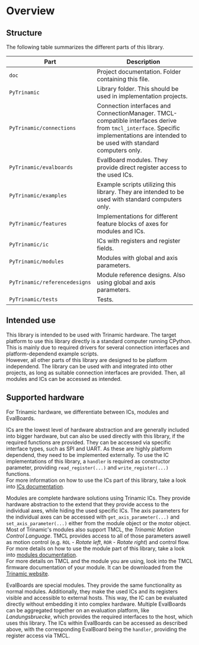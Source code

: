 # Overview

## Structure

The following table summarizes the different parts of this library.

| Part | Description |
| --- | --- |
| `doc` | Project documentation. Folder containing this file. |
| `PyTrinamic` | Library folder. This should be used in implementation projects. |
| `PyTrinamic/connections` | Connection interfaces and ConnectionManager. TMCL-compatible interfaces derive from `tmcl_interface`. Specific implementations are intended to be used with standard computers only. |
| `PyTrinamic/evalboards` | EvalBoard modules. They provide direct register access to the used ICs. |
| `PyTrinamic/examples` | Example scripts utilizing this library. They are intended to be used with standard computers only. |
| `PyTrinamic/features` | Implementations for different feature blocks of axes for modules and ICs. |
| `PyTrinamic/ic` | ICs with registers and register fields. |
| `PyTrinamic/modules` | Modules with global and axis parameters. |
| `PyTrinamic/referencedesigns` | Module reference designs. Also using global and axis parameters. |
| `PyTrinamic/tests` | Tests. |

## Intended use

This library is intended to be used with Trinamic hardware. The target platform to use this
library directly is a standard computer running CPython. This is mainly due to
required drivers for several connection interfaces and platform-dependend example scripts.  
However, all other parts of this library are designed to be platform independend.
The library can be used with and integrated into other projects, as long as
suitable connection interfaces are provided. Then, all modules and ICs can be accessed as intended.

## Supported hardware

For Trinamic hardware, we differentiate between ICs, modules and EvalBoards.  

ICs are the lowest level of hardware abstraction and are generally included into bigger hardware,
but can also be used directly with this library, if the required functions are provided.
They can be accessed via specific interface types, such as SPI and UART. As these are highly platform
dependend, they need to be implemented externally. To use the IC implementations of this library,
a `handler` is required as constructor parameter, providing `read_register(...)` and `write_register(...)` functions.  
For more information on how to use the ICs part of this library, take a look into [ICs documentation](ics.md).

Modules are complete hardware solutions using Trinamic ICs. They provide hardware abstraction
to the extend that they provide access to the individual axes, while hiding the
used specific ICs. The axis parameters for the individual axes can be accessed with
`get_axis_parameter(...)` and `set_axis_parameter(...)` either from the module object
or the motor object.  
Most of Trinamic's modules also support TMCL, the *Trinamic Motion Control Language*.
TMCL provides access to all of those parameters aswell as motion control (e.g. `ROL` - *Rotate left*, `ROR` - *Rotate right*)
and control flow.  
For more details on how to use the module part of this library, take a look into [modules documentation](modules.md).  
For more details on TMCL and the module you are using, look into the TMCL firmware documentation of your module.
It can be downloaded from the [Trinamic website](https://www.trinamic.com/products/modules/).

EvalBoards are special modules. They provide the same functionality as normal modules.
Additionally, they make the used ICs and its registers visible and accessible to external hosts.
This way, the IC can be evaluated directly without embedding it into complex hardware.
Multiple EvalBoards can be aggregated together on an evaluation platform, like *Landungsbruecke*,
which provides the required interfaces to the host, which uses this library.
The ICs within EvalBoards can be accessed as described above, with the corresponding
EvalBoard being the `handler`, providing the register access via TMCL.
